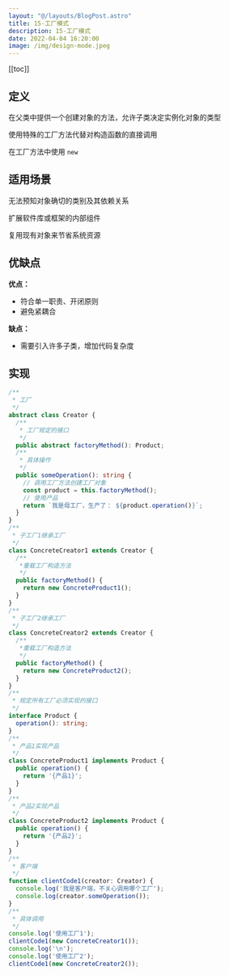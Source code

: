 ```yaml
---
layout: "@/layouts/BlogPost.astro"
title: 15-工厂模式
description: 15-工厂模式
date: 2022-04-04 16:20:00
image: /img/design-mode.jpeg
---
```


[[toc]]

## 定义

在父类中提供一个创建对象的方法，允许子类决定实例化对象的类型

使用特殊的工厂方法代替对构造函数的直接调用

在工厂方法中使用 `new`

## 适用场景

无法预知对象确切的类别及其依赖关系

扩展软件库或框架的内部组件

复用现有对象来节省系统资源

## 优缺点

**优点：**
- 符合单一职责、开闭原则
- 避免紧耦合

**缺点：**
- 需要引入许多子类，增加代码复杂度

## 实现

```ts
/**
 * 工厂
 */
abstract class Creator {
  /**
   * 工厂规定的接口
   */
  public abstract factoryMethod(): Product;
  /**
   * 具体操作
   */
  public someOperation(): string {
    // 调用工厂方法创建工厂对象
    const product = this.factoryMethod();
    // 使用产品
    return `我是母工厂，生产了： ${product.operation()}`;
  }
}
/**
 * 子工厂1继承工厂
 */
class ConcreteCreator1 extends Creator {
  /**
   *重载工厂构造方法
   */
  public factoryMethod() {
    return new ConcreteProduct1();
  }
}
/**
 * 子工厂2继承工厂
 */
class ConcreteCreator2 extends Creator {
  /**
   *重载工厂构造方法
   */
  public factoryMethod() {
    return new ConcreteProduct2();
  }
}
/**
 * 规定所有工厂必须实现的接口
 */
interface Product {
  operation(): string;
}
/**
 * 产品1实现产品
 */
class ConcreteProduct1 implements Product {
  public operation() {
    return '{产品1}';
  }
}
/**
 * 产品2实现产品
 */
class ConcreteProduct2 implements Product {
  public operation() {
    return '{产品2}';
  }
}
/**
 * 客户端
 */
function clientCode1(creator: Creator) {
  console.log('我是客户端，不关心调用哪个工厂');
  console.log(creator.someOperation());
}
/**
 * 具体调用
 */
console.log('使用工厂1');
clientCode1(new ConcreteCreator1());
console.log('\n');
console.log('使用工厂2');
clientCode1(new ConcreteCreator2());
```